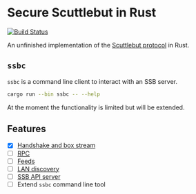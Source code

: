 # Secure Scuttlebut in Rust

[![Build Status](https://travis-ci.org/geigerzaehler/rust-ssb.svg?branch=main)](https://travis-ci.org/geigerzaehler/rust-ssb)

An unfinished implementation of the [Scuttlebut protocol][protocol] in Rust.

## `ssbc`

`ssbc` is a command line client to interact with an SSB server.

```bash
cargo run --bin ssbc -- --help
```

At the moment the functionality is limited but will be extended.

## Features

- [x] [Handshake and box stream](./box_stream)
- [ ] [RPC](https://ssbc.github.io/scuttlebutt-protocol-guide/#rpc-protocol)
- [ ] [Feeds](https://ssbc.github.io/scuttlebutt-protocol-guide/#feeds)
- [ ] [LAN discovery](https://ssbc.github.io/scuttlebutt-protocol-guide/#discovery)
- [ ] [SSB API server](https://scuttlebot.io/apis/scuttlebot/ssb.html)
- [ ] Extend `ssbc` command line tool

[protocol]: https://ssbc.github.io/scuttlebutt-protocol-guide
